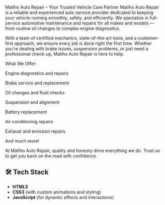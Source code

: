 Matlho Auto Repair – Your Trusted Vehicle Care Partner
Matlho Auto Repair is a reliable and experienced auto service provider dedicated to keeping your vehicle running smoothly, safely, and efficiently. We specialize in full-service automotive maintenance and repairs for all makes and models — from routine oil changes to complex engine diagnostics.

With a team of certified mechanics, state-of-the-art tools, and a customer-first approach, we ensure every job is done right the first time. Whether you're dealing with brake issues, suspension problems, or just need a professional check-up, Matlho Auto Repair is here to help.

What We Offer:

Engine diagnostics and repairs

Brake service and replacement

Oil changes and fluid checks

Suspension and alignment

Battery replacement

Air conditioning repairs

Exhaust and emission repairs

And much more!

At Matlho Auto Repair, quality and honesty drive everything we do. Trust us to get you back on the road with confidence.

## 🛠️ Tech Stack

- **HTML5**  
- **CSS3** (with custom animations and styling)  
- **JavaScript** (for dynamic effects and interactions)
